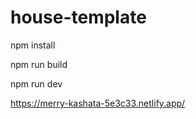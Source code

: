 # house-template

npm install

npm run build 

npm run dev


https://merry-kashata-5e3c33.netlify.app/
